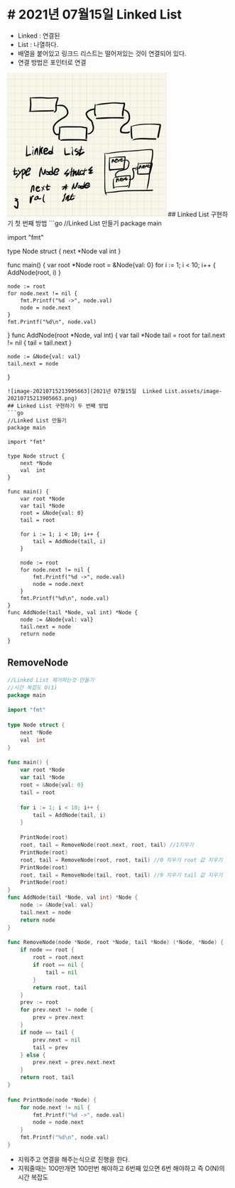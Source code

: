 # # 2021년 07월15일  Linked List  
- Linked : 연결된 
- List : 나열하다. 
- 배열을 붙어있고 링크드 리스트는 떨어져있는 것이 연결되어 있다. 
- 연결 방법은 포인터로 연결   
<img src="2021년 07월15일  Linked List.assets/image-20210715212809758.png" alt="image-20210715212809758" style="zoom:50%;" />
## Linked List 구현하기 첫 번째 방법  
```go
//Linked List 만들기 
package main

import "fmt"

type Node struct {
	next *Node
	val  int
}

func main() {
	var root *Node
	root = &Node{val: 0}
	for i := 1; i < 10; i++ {
		AddNode(root, i)
	}

	node := root
	for node.next != nil {
		fmt.Printf("%d ->", node.val)
		node = node.next
	}
	fmt.Printf("%d\n", node.val)
}
func AddNode(root *Node, val int) {
	var tail *Node
	tail = root
	for tail.next != nil {
		tail = tail.next
	}

	node := &Node{val: val}
	tail.next = node
}
```
![image-20210715213905663](2021년 07월15일  Linked List.assets/image-20210715213905663.png)
## Linked List 구현하기 두 번째 방법  
```go
//Linked List 만들기
package main

import "fmt"

type Node struct {
	next *Node
	val  int
}

func main() {
	var root *Node
	var tail *Node
	root = &Node{val: 0}
	tail = root

	for i := 1; i < 10; i++ {
		tail = AddNode(tail, i)
	}

	node := root
	for node.next != nil {
		fmt.Printf("%d ->", node.val)
		node = node.next
	}
	fmt.Printf("%d\n", node.val)
}
func AddNode(tail *Node, val int) *Node {
	node := &Node{val: val}
	tail.next = node
	return node
}
````
## RemoveNode  
```go
//Linked List 제거하는것 만들기
//시간 복잡도 O(1)
package main

import "fmt"

type Node struct {
	next *Node
	val  int
}

func main() {
	var root *Node
	var tail *Node
	root = &Node{val: 0}
	tail = root

	for i := 1; i < 10; i++ {
		tail = AddNode(tail, i)
	}

	PrintNode(root)
	root, tail = RemoveNode(root.next, root, tail) //1지우기
	PrintNode(root)
	root, tail = RemoveNode(root, root, tail) //0 지우기 root 값 지우기
	PrintNode(root)
	root, tail = RemoveNode(tail, root, tail) //9 지우기 tail 값 지우기
	PrintNode(root)
}
func AddNode(tail *Node, val int) *Node {
	node := &Node{val: val}
	tail.next = node
	return node
}

func RemoveNode(node *Node, root *Node, tail *Node) (*Node, *Node) {
	if node == root {
		root = root.next
		if root == nil {
			tail = nil
		}
		return root, tail
	}
	prev := root
	for prev.next != node {
		prev = prev.next
	}
	if node == tail {
		prev.next = nil
		tail = prev
	} else {
		prev.next = prev.next.next
	}
	return root, tail
}

func PrintNode(node *Node) {
	for node.next != nil {
		fmt.Printf("%d ->", node.val)
		node = node.next
	}
	fmt.Printf("%d\n", node.val)
}
```
- 지워주고 연결을 해주는식으로 진행을 한다. 
- 지워줄때는 100만개면 100만번 해야하고 6번째 있으면 6번 해야하고 즉 O(N)의 시간 복잡도